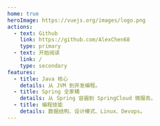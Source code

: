 ```yaml
---
home: true
heroImage: https://vuejs.org/images/logo.png
actions:
  - text: Github
    link: https://github.com/AlexChen68
    type: primary
  - text: 开始阅读
    link: /
    type: secondary
features:
  - title: Java 核心
    details: 从 JVM 到并发编程。
  - title: Spring 全家桶
    details: 从 Spring 容器到 SpringCloud 微服务。
  - title: 编程技能
    details: 数据结构、设计模式、Linux、Devops。
---
```

